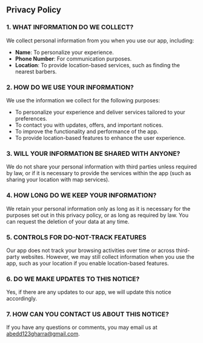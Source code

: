 
## Privacy Policy

### 1. WHAT INFORMATION DO WE COLLECT?
We collect personal information from you when you use our app, including:
- **Name**: To personalize your experience.
- **Phone Number**: For communication purposes.
- **Location**: To provide location-based services, such as finding the nearest barbers.

### 2. HOW DO WE USE YOUR INFORMATION?
We use the information we collect for the following purposes:
- To personalize your experience and deliver services tailored to your preferences.
- To contact you with updates, offers, and important notices.
- To improve the functionality and performance of the app.
- To provide location-based features to enhance the user experience.

### 3. WILL YOUR INFORMATION BE SHARED WITH ANYONE?
We do not share your personal information with third parties unless required by law, or if it is necessary to provide the services within the app (such as sharing your location with map services).

### 4. HOW LONG DO WE KEEP YOUR INFORMATION?
We retain your personal information only as long as it is necessary for the purposes set out in this privacy policy, or as long as required by law. You can request the deletion of your data at any time.

### 5. CONTROLS FOR DO-NOT-TRACK FEATURES
Our app does not track your browsing activities over time or across third-party websites. However, we may still collect information when you use the app, such as your location if you enable location-based features.

### 6. DO WE MAKE UPDATES TO THIS NOTICE?
Yes, if there are any updates to our app, we will update this notice accordingly.

### 7. HOW CAN YOU CONTACT US ABOUT THIS NOTICE?
If you have any questions or comments, you may email us at abedd123gharra@gmail.com.

